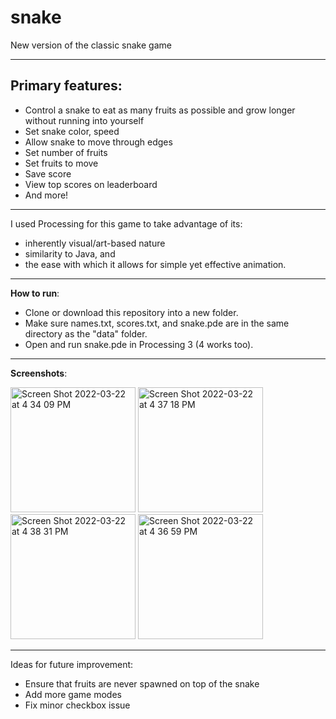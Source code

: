 # snake

New version of the classic snake game 
___
## Primary features:
- Control a snake to eat as many fruits as possible and grow longer without running into yourself
- Set snake color, speed
- Allow snake to move through edges
- Set number of fruits
- Set fruits to move
- Save score
- View top scores on leaderboard
- And more!
___
I used Processing for this game to take advantage of its:
 - inherently visual/art-based nature
 - similarity to Java, and
 - the ease with which it allows for simple yet effective animation.   
___
**How to run**: 
- Clone or download this repository into a new folder.
- Make sure names.txt, scores.txt, and snake.pde are in the same directory as the "data" folder.
- Open and run snake.pde in Processing 3 (4 works too).  
___
**Screenshots**:

<img width="200" alt="Screen Shot 2022-03-22 at 4 34 09 PM" src="https://user-images.githubusercontent.com/48075045/159587865-99f66da7-2b99-4a91-98ad-f88837be8ca9.png"> <img width="200" alt="Screen Shot 2022-03-22 at 4 37 18 PM" src="https://user-images.githubusercontent.com/48075045/159587979-554e23e8-34ed-4993-ac14-adcd7fb6b715.png"> <img width="200" alt="Screen Shot 2022-03-22 at 4 38 31 PM" src="https://user-images.githubusercontent.com/48075045/159587957-13d1778c-5f66-46dc-b437-d0fee4e65a67.png"> <img width="200" alt="Screen Shot 2022-03-22 at 4 36 59 PM" src="https://user-images.githubusercontent.com/48075045/159587990-9f91ca76-6474-4d8a-b891-7855c8b9e0fc.png">
___  
Ideas for future improvement:  
- Ensure that fruits are never spawned on top of the snake  
- Add more game modes  
- Fix minor checkbox issue  
